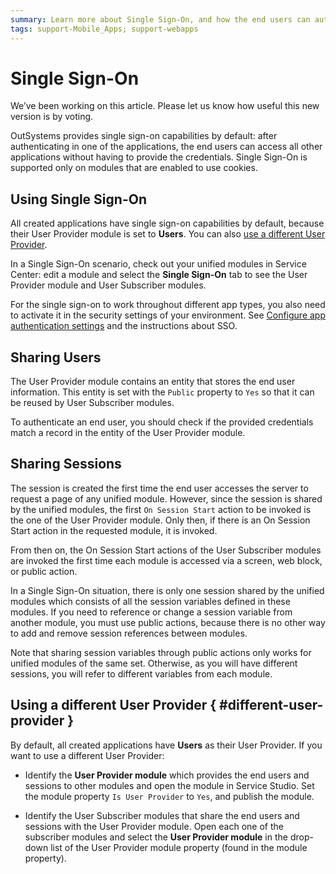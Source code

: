 ```yaml
---
summary: Learn more about Single Sign-On, and how the end users can authenticate to all applications at once.
tags: support-Mobile_Apps; support-webapps
---
```


# Single Sign-On

<div class="info" markdown="1">

We’ve been working on this article. Please let us know how useful this new version is by voting.

</div>

OutSystems provides single sign-on capabilities by default: after authenticating in one of the applications, the end users can access all other applications without having to provide the credentials. Single Sign-On is supported only on modules that are enabled to use cookies.

## Using Single Sign-On

All created applications have single sign-on capabilities by default, because their User Provider module is set to **Users**. You can also [use a different User Provider](#different-user-provider).

In a Single Sign-On scenario, check out your unified modules in Service Center: edit a module and select the **Single Sign-On** tab to see the User Provider module and User Subscriber modules.

<div class="info" markdown="1">

For the single sign-on to work throughout different app types, you also need to activate it in the security settings of your environment. See [Configure app authentication settings](../../../../managing-the-applications-lifecycle/secure-the-applications/configure-authentication.md) and the instructions about SSO.

</div>

## Sharing Users

The User Provider module contains an entity that stores the end user information. This entity is set with the `Public` property to `Yes` so that it can be reused by User Subscriber modules.

To authenticate an end user, you should check if the provided credentials match a record in the entity of the User Provider module.

## Sharing Sessions

The session is created the first time the end user accesses the server to request a page of any unified module. However, since the session is shared by the unified modules, the first `On Session Start` action to be invoked is the one of the User Provider module. Only then, if there is an On Session Start action in the requested module, it is invoked.

From then on, the On Session Start actions of the User Subscriber modules are invoked the first time each module is accessed via a screen, web block, or public action.

In a Single Sign-On situation, there is only one session shared by the unified modules which consists of all the session variables defined in these modules. If you need to reference or change a session variable from another module, you must use public actions, because there is no other way to add and remove session references between modules.

Note that sharing session variables through public actions only works for unified modules of the same set. Otherwise, as you will have different sessions, you will refer to different variables from each module.

## Using a different User Provider { #different-user-provider }

By default, all created applications have **Users** as their User Provider. If you want to use a different User Provider:

* Identify the **User Provider module** which provides the end users and sessions to other modules and open the module in Service Studio. Set the module property `Is User Provider` to `Yes`, and publish the module.

* Identify the User Subscriber modules that share the end users and sessions with the User Provider module. Open each one of the subscriber modules and select the **User Provider module** in the drop-down list of the User Provider module property (found in the module property).
